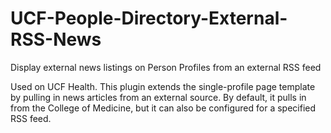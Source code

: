 # UCF-People-Directory-External-RSS-News
Display external news listings on Person Profiles from an external RSS feed

Used on UCF Health. This plugin extends the single-profile page template by pulling in news articles from an external source. By default, it pulls in from the College of Medicine, but it can also be configured for a specified RSS feed.
